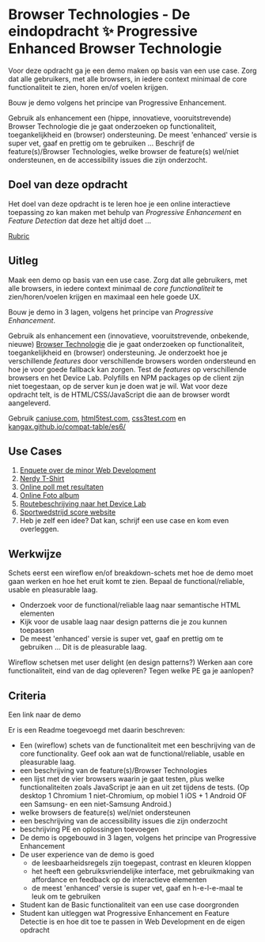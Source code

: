 # Browser Technologies - De eindopdracht ✨ Progressive Enhanced Browser Technologie

Voor deze opdracht ga je een  demo maken op basis van een use case. Zorg dat alle gebruikers, met alle browsers, in iedere context minimaal de core functionaliteit te zien, horen en/of voelen krijgen.

Bouw je demo volgens het principe van Progressive Enhancement.

Gebruik als enhancement een (hippe, innovatieve, vooruitstrevende) Browser Technologie die je gaat onderzoeken op functionaliteit, toegankelijkheid en (browser) ondersteuning. De meest 'enhanced' versie is super vet, gaaf en prettig om te gebruiken …
Beschrijf de feature(s)/Browser Technologies, welke browser de feature(s) wel/niet ondersteunen, en de accessibility issues die zijn onderzocht.

## Doel van deze opdracht

Het doel van deze opdracht is te leren hoe je een online interactieve toepassing zo kan maken met behulp van _Progressive Enhancement_ en _Feature Detection_ dat deze het altijd doet ...

[Rubric](https://docs.google.com/spreadsheets/d/1MV3BWwwg_Zz1n-S_qOM4iSm4gA4M6g0xAxGacyaPuac/)

## Uitleg

Maak een demo op basis van een use case. Zorg dat alle gebruikers, met alle browsers, in iedere context minimaal de _core functionaliteit_ te zien/horen/voelen krijgen en maximaal een hele goede UX.

Bouw je demo in 3 lagen, volgens het principe van _Progressive Enhancement_.

Gebruik als enhancement een (innovatieve, vooruitstrevende, onbekende, nieuwe) [Browser Technologie](https://platform.html5.org) die je gaat onderzoeken op functionaliteit, toegankelijkheid en (browser) ondersteuning.
Je onderzoekt hoe je verschillende _features_ door verschillende browsers worden ondersteund en hoe je voor goede fallback kan zorgen. Test de _features_ op verschillende browsers en het Device Lab.
Polyfills en NPM packages op de client zijn niet toegestaan, op de server kun je doen wat je wil. Wat voor deze opdracht telt, is de HTML/CSS/JavaScript die aan de browser wordt aangeleverd.

Gebruik [caniuse.com](https://caniuse.com), [html5test.com](https://html5test.com), [css3test.com](http://css3test.com) en [kangax.github.io/compat-table/es6/](https://kangax.github.io/compat-table/es6/)


## Use Cases

1. [Enquete over de minor Web Development](Usecase-enquete.md)
2. [Nerdy T-Shirt](Usecase-t-nerdy-shirt.md)
3. [Online poll met resultaten](Usecase-online-poll.md)
4. [Online Foto album](Usecase-online-foto-album.md)
5. [Routebeschrijving naar het Device Lab](Usecase-routebeschrijving-device-lab.md)
6. [Sportwedstrijd score website](Usecase-score-website.md)
7. Heb je zelf een idee? Dat kan, schrijf een use case en kom even overleggen.

## Werkwijze

Schets eerst een wireflow en/of breakdown-schets met hoe de demo moet gaan werken en hoe het eruit komt te zien. Bepaal de functional/reliable, usable en pleasurable laag.

- Onderzoek voor de functional/reliable laag naar semantische HTML elementen
- Kijk voor de usable laag naar design patterns die je zou kunnen toepassen
- De meest 'enhanced' versie is super vet, gaaf en prettig om te gebruiken … Dit is de pleasurable laag.

Wireflow schetsen met user delight (en design patterns?) 
Werken aan core functionaliteit, eind van de dag opleveren?
Tegen welke PE ga je aanlopen?



<!--
Deze artikelen horen bij de opdracht
- Gebruik [The Role of Enhancement in Web Design](https://www.nngroup.com/articles/enhancement/) 

	Browser API's om te odnerzoeken, check dit:
	- https://platform.html5.org
	- https://developer.mozilla.org/en-US/docs/Web/API

	Design pattens voor Usability?
	- lijst?
	- UI patterns?


	Feature lijst van opdracht 2
	om mee te testen
	
	Browser Stack om te testen
-->


## Criteria

Een link naar de demo

Er is een Readme toegevoegd met daarin beschreven:
-	Een (wireflow) schets van de functionaliteit met een beschrijving van de core functionality. Geef ook aan wat de functional/reliable, usable en pleasurable laag.
-	een beschrijving van de feature(s)/Browser Technologies
-	een lijst met de vier browsers waarin je gaat testen, plus welke functionaliteiten zoals JavaScript je aan en uit zet tijdens de tests.	(Op desktop 1 Chromium 1 niet-Chromium, op mobiel 1 iOS + 1 Android OF een Samsung- en een niet-Samsung Android.)
-	welke browsers de feature(s) wel/niet ondersteunen
-	een beschrijving van de accessibility issues die zijn onderzocht
-	beschrijving PE en oplossingen toevoegen
-	De demo is opgebouwd in 3 lagen, volgens het principe van Progressive Enhancement
-	De user experience van de demo is goed
	-	de leesbaarheidsregels zijn toegepast, contrast en kleuren kloppen
	-	het heeft een gebruiksvriendelijke interface, met gebruikmaking van affordance en feedback op de interactieve elementen
	-	de meest 'enhanced' versie is super vet, gaaf en h-e-l-e-maal te leuk om te gebruiken
-	Student kan de Basic functionaliteit van een use case doorgronden
-	Student kan uitleggen wat Progressive Enhancement en Feature Detectie is en hoe dit toe te passen in Web Development en de eigen opdracht


<!--
In welke browsers moet het doen? Welke devices krijg je voor de eindtest?
PE voorbeelden laten zien, live coding (Koop)
browser toewijzen, virtueel device lab 
2 desktop browsers (chromium en een niet chromium) 2 mobiele browsers
2 devices: ios device en android, of 2 androids samsung en een niet samsung
Voorbeelden per opdracht Kahoot, scoring frisbee, chatten met mediamarkt
-->
